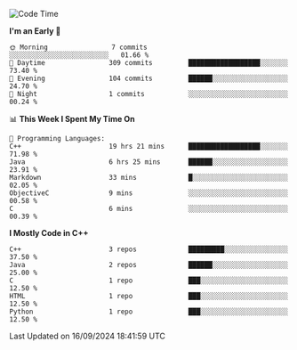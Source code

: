 <!--START_SECTION:waka-->
![Code Time](http://img.shields.io/badge/Code%20Time-29%20hrs%2012%20mins-blue)

**I'm an Early 🐤** 

```text
🌞 Morning                7 commits           ░░░░░░░░░░░░░░░░░░░░░░░░░   01.66 % 
🌆 Daytime                309 commits         ██████████████████░░░░░░░   73.40 % 
🌃 Evening                104 commits         ██████░░░░░░░░░░░░░░░░░░░   24.70 % 
🌙 Night                  1 commits           ░░░░░░░░░░░░░░░░░░░░░░░░░   00.24 % 
```


📊 **This Week I Spent My Time On** 

```text
💬 Programming Languages: 
C++                      19 hrs 21 mins      ██████████████████░░░░░░░   71.98 % 
Java                     6 hrs 25 mins       ██████░░░░░░░░░░░░░░░░░░░   23.91 % 
Markdown                 33 mins             █░░░░░░░░░░░░░░░░░░░░░░░░   02.05 % 
ObjectiveC               9 mins              ░░░░░░░░░░░░░░░░░░░░░░░░░   00.58 % 
C                        6 mins              ░░░░░░░░░░░░░░░░░░░░░░░░░   00.39 % 
```

**I Mostly Code in C++** 

```text
C++                      3 repos             █████████░░░░░░░░░░░░░░░░   37.50 % 
Java                     2 repos             ██████░░░░░░░░░░░░░░░░░░░   25.00 % 
C                        1 repo              ███░░░░░░░░░░░░░░░░░░░░░░   12.50 % 
HTML                     1 repo              ███░░░░░░░░░░░░░░░░░░░░░░   12.50 % 
Python                   1 repo              ███░░░░░░░░░░░░░░░░░░░░░░   12.50 % 
```




 Last Updated on 16/09/2024 18:41:59 UTC
<!--END_SECTION:waka-->
